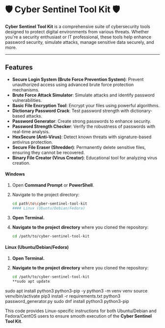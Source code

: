 # 🛡️ Cyber Sentinel Tool Kit 🛡️


**Cyber Sentinel Tool Kit** is a comprehensive suite of cybersecurity tools designed to protect digital environments from various threats. Whether you're a security enthusiast or IT professional, these tools help enhance password security, simulate attacks, manage sensitive data securely, and more.

---

## Features

- **Secure Login System (Brute Force Prevention System)**: Prevent unauthorized access using advanced brute force protection mechanisms.
- **Brute Force Attack Simulator**: Simulate attacks and identify password vulnerabilities.
- **Basic File Encryption Tool**: Encrypt your files using powerful algorithms.
- **Dictionary Password Crack**: Test password strength with dictionary-based attacks.
- **Password Generator**: Create strong passwords to enhance security.
- **Password Strength Checker**: Verify the robustness of passwords with real-time analysis.
- **HexSecure (Anti-Virus)**: Detect known threats with signature-based antivirus protection.
- **Secure File Eraser (Shredder)**: Permanently delete sensitive files, ensuring they cannot be recovered.
- **Binary File Creator (Virus Creator)**: Educational tool for analyzing virus creation.



#### Windows
1. Open **Command Prompt** or **PowerShell**.
2. Navigate to the project directory:
   ```bash
   cd path\to\cyber-sentinel-tool-kit
   #### Linux (Ubuntu/Debian/Fedora)

1. **Open Terminal.**

2. **Navigate to the project directory** where you cloned the repository:
   ```bash
   cd /path/to/cyber-sentinel-tool-kit
#### Linux (Ubuntu/Debian/Fedora)

1. **Open Terminal.**

2. **Navigate to the project directory** where you cloned the repository:
   ```bash
   cd /path/to/cyber-sentinel-tool-kit
   **sudo apt update
sudo apt install python3 python3-pip -y
python3 -m venv venv
source venv/bin/activate
pip3 install -r requirements.txt
python3 password_generator.py
sudo dnf install python3 python3-pip

This code provides Linux-specific instructions for both Ubuntu/Debian and Fedora/CentOS users to ensure smooth execution of the **Cyber Sentinel Tool Kit**.




